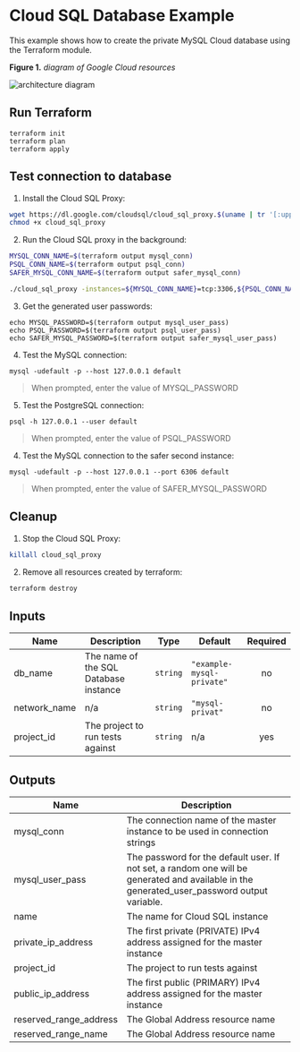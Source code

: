 # Cloud SQL Database Example

This example shows how to create the private MySQL Cloud database using the Terraform module.

**Figure 1.** *diagram of Google Cloud resources*

![architecture diagram](./diagram.png)

## Run Terraform

```
terraform init
terraform plan
terraform apply
```

## Test connection to database

1. Install the Cloud SQL Proxy:

```bash
wget https://dl.google.com/cloudsql/cloud_sql_proxy.$(uname | tr '[:upper:]' '[:lower:]').amd64 -O cloud_sql_proxy
chmod +x cloud_sql_proxy
```

2. Run the Cloud SQL proxy in the background:

```bash
MYSQL_CONN_NAME=$(terraform output mysql_conn)
PSQL_CONN_NAME=$(terraform output psql_conn)
SAFER_MYSQL_CONN_NAME=$(terraform output safer_mysql_conn)

./cloud_sql_proxy -instances=${MYSQL_CONN_NAME}=tcp:3306,${PSQL_CONN_NAME}=tcp:5432,${MYSQL_CONN_NAME}=tcp:6306 &
```

3. Get the generated user passwords:

```
echo MYSQL_PASSWORD=$(terraform output mysql_user_pass)
echo PSQL_PASSWORD=$(terraform output psql_user_pass)
echo SAFER_MYSQL_PASSWORD=$(terraform output safer_mysql_user_pass)
```

4. Test the MySQL connection:

```
mysql -udefault -p --host 127.0.0.1 default
```

> When prompted, enter the value of MYSQL_PASSWORD

5. Test the PostgreSQL connection:

```
psql -h 127.0.0.1 --user default
```

> When prompted, enter the value of PSQL_PASSWORD

4. Test the MySQL connection to the safer second instance:

```
mysql -udefault -p --host 127.0.0.1 --port 6306 default
```

> When prompted, enter the value of SAFER_MYSQL_PASSWORD

## Cleanup

1. Stop the Cloud SQL Proxy:

```bash
killall cloud_sql_proxy
```

2. Remove all resources created by terraform:

```bash
terraform destroy
```

<!-- BEGINNING OF PRE-COMMIT-TERRAFORM DOCS HOOK -->
## Inputs

| Name | Description | Type | Default | Required |
|------|-------------|------|---------|:--------:|
| db\_name | The name of the SQL Database instance | `string` | `"example-mysql-private"` | no |
| network\_name | n/a | `string` | `"mysql-privat"` | no |
| project\_id | The project to run tests against | `string` | n/a | yes |

## Outputs

| Name | Description |
|------|-------------|
| mysql\_conn | The connection name of the master instance to be used in connection strings |
| mysql\_user\_pass | The password for the default user. If not set, a random one will be generated and available in the generated\_user\_password output variable. |
| name | The name for Cloud SQL instance |
| private\_ip\_address | The first private (PRIVATE) IPv4 address assigned for the master instance |
| project\_id | The project to run tests against |
| public\_ip\_address | The first public (PRIMARY) IPv4 address assigned for the master instance |
| reserved\_range\_address | The Global Address resource name |
| reserved\_range\_name | The Global Address resource name |

<!-- END OF PRE-COMMIT-TERRAFORM DOCS HOOK -->
